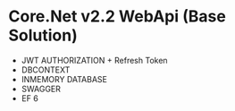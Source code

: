 # Core.Net v2.2 WebApi (Base Solution)
- JWT AUTHORIZATION + Refresh Token
- DBCONTEXT
- INMEMORY DATABASE
- SWAGGER
- EF 6
